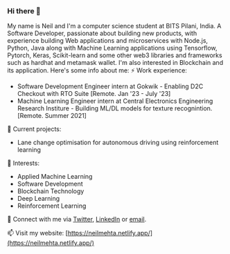 ### Hi there 👋

My name is Neil and I'm a computer science student at BITS Pilani, India. 
A Software Developer, passionate about building new products, with experience building Web applications and microservices with Node.js, Python, Java along with Machine Learning applications using Tensorflow, Pytorch, Keras, Scikit-learn and some other web3 libraries and frameworks such as hardhat and metamask wallet. I'm also interested in Blockchain and its application.
Here's some info about me:
⚡ Work experience: <br>
- Software Development Engineer intern at Gokwik - Enabling D2C Checkout with RTO Suite [Remote. Jan '23 - July '23]
- Machine Learning Engineer intern at Central Electronics Engineering Research Institure - Building ML/DL models for texture recognintion. [Remote. Summer 2021]

🔭 Current projects: 
- Lane change optimisation for autonomous driving using reinforcement learning

🌱 Interests:
<!-- - Web development. -->
- Applied Machine Learning
- Software Development
- Blockchain Technology
- Deep Learning
- Reinforcement Learning

💬 Connect with me via [Twitter](https://twitter.com/NeilMehta31), [LinkedIn](https://www.linkedin.com/in/neil-mehta31/) or [email](mailto:neil.pmehta@gmail.com).

📫 Visit my website: [https://neilmehta.netlify.app/](https://neilmehta.netlify.app/)

<!-- [![Top Langs](https://github-readme-stats.vercel.app/api/top-langs/?username=neilmehta31&layout=compact&hide=tex)](https://github.com/anuraghazra/github-readme-stats) -->

<!--
**neilmehta31/neilmehta31** is a ✨ _special_ ✨ repository because its `README.md` (this file) appears on your GitHub profile.

Here are some ideas to get you started:

- 🔭 I’m currently working on ...
- 🌱 I’m currently learning ...
- 👯 I’m looking to collaborate on ...
- 🤔 I’m looking for help with ...
- 💬 Ask me about ...
- 📫 How to reach me: ...
- 😄 Pronouns: ...
- ⚡ Fun fact: ...
-->
